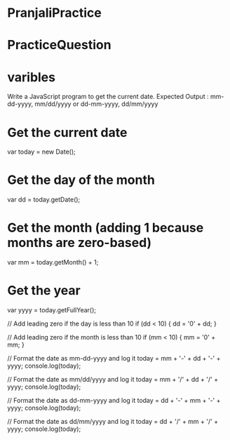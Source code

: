 # PranjaliPractice
# PracticeQuestion
# varibles
Write a JavaScript program to get the current date.
Expected Output :
mm-dd-yyyy, mm/dd/yyyy or dd-mm-yyyy, dd/mm/yyyy
# Get the current date
var today = new Date();

# Get the day of the month
var dd = today.getDate();

# Get the month (adding 1 because months are zero-based)
var mm = today.getMonth() + 1;

# Get the year
var yyyy = today.getFullYear();

// Add leading zero if the day is less than 10
if (dd < 10) {
    dd = '0' + dd;
} 

// Add leading zero if the month is less than 10
if (mm < 10) {
    mm = '0' + mm;
} 

// Format the date as mm-dd-yyyy and log it
today = mm + '-' + dd + '-' + yyyy;
console.log(today);

// Format the date as mm/dd/yyyy and log it
today = mm + '/' + dd + '/' + yyyy;
console.log(today);

// Format the date as dd-mm-yyyy and log it
today = dd + '-' + mm + '-' + yyyy;
console.log(today);

// Format the date as dd/mm/yyyy and log it
today = dd + '/' + mm + '/' + yyyy;
console.log(today);

